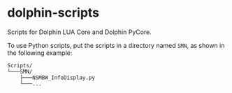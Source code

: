 # dolphin-scripts
Scripts for Dolphin LUA Core and Dolphin PyCore.  

To use Python scripts, put the scripts in a directory named `SMN`, as shown in the following example:
```
Scripts/
└───SMN/
    ├───NSMBW_InfoDisplay.py
    └───...
```
